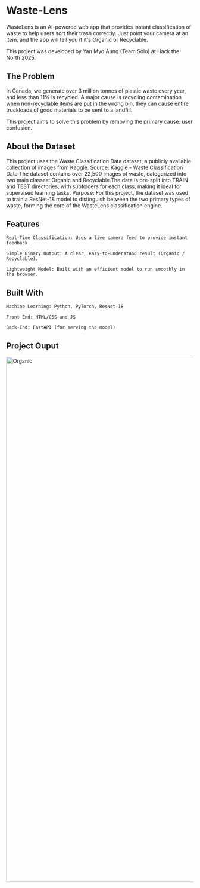 # Waste-Lens
WasteLens is an AI-powered web app that provides instant classification of waste to help users sort their trash correctly. Just point your camera at an item, and the app will tell you if it's Organic or Recyclable.

This project was developed by Yan Myo Aung (Team Solo) at Hack the North 2025.

## The Problem

In Canada, we generate over 3 million tonnes of plastic waste every year, and less than 11% is recycled. A major cause is recycling contamination when non-recyclable items are put in the wrong bin, they can cause entire truckloads of good materials to be sent to a landfill.

This project aims to solve this problem by removing the primary cause: user confusion.

## About the Dataset

This project uses the Waste Classification Data dataset, a publicly available collection of images from Kaggle.
Source: Kaggle - Waste Classification Data
    The dataset contains over 22,500 images of waste, categorized into two main classes: Organic and Recyclable.The data is pre-split into TRAIN and TEST directories, with subfolders for each class, making it ideal for supervised learning tasks.
Purpose: For this project, the dataset was used to train a ResNet-18 model to distinguish between the two primary types of waste, forming the core of the WasteLens classification engine.

## Features

    Real-Time Classification: Uses a live camera feed to provide instant feedback.

    Simple Binary Output: A clear, easy-to-understand result (Organic / Recyclable).

    Lightweight Model: Built with an efficient model to run smoothly in the browser.

## Built With

    Machine Learning: Python, PyTorch, ResNet-18

    Front-End: HTML/CSS and JS

    Back-End: FastAPI (for serving the model)


## Project Ouput

<img width="1698" height="1406" alt="Organic" src="https://github.com/user-attachments/assets/edb5550c-dd56-4b8a-92bb-15272cafd753" />
